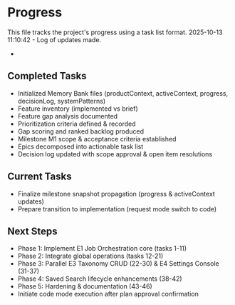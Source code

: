 # Progress

This file tracks the project's progress using a task list format.
2025-10-13 11:10:42 - Log of updates made.

*

## Completed Tasks

* Initialized Memory Bank files (productContext, activeContext, progress, decisionLog, systemPatterns)
* Feature inventory (implemented vs brief)
* Feature gap analysis documented
* Prioritization criteria defined & recorded
* Gap scoring and ranked backlog produced
* Milestone M1 scope & acceptance criteria established
* Epics decomposed into actionable task list
* Decision log updated with scope approval & open item resolutions

## Current Tasks

* Finalize milestone snapshot propagation (progress & activeContext updates)
* Prepare transition to implementation (request mode switch to code)

## Next Steps

* Phase 1: Implement E1 Job Orchestration core (tasks 1-11)
* Phase 2: Integrate global operations (tasks 12-21)
* Phase 3: Parallel E3 Taxonomy CRUD (22-30) & E4 Settings Console (31-37)
* Phase 4: Saved Search lifecycle enhancements (38-42)
* Phase 5: Hardening & documentation (43-46)
* Initiate code mode execution after plan approval confirmation